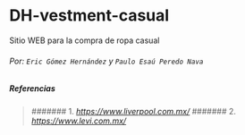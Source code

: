# DH-vestment-casual
Sitio WEB para la compra de ropa casual
###### Por: `Eric Gómez Hernández` y `Paulo Esaú Peredo Nava`


#####  _Referencias_
>#######  1. _https://www.liverpool.com.mx/_
>#######  2. _https://www.levi.com.mx/_

